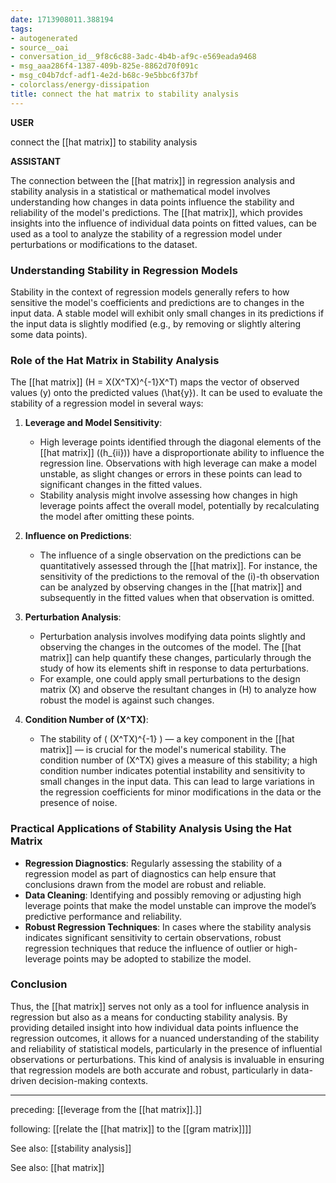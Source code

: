 ```yaml
---
date: 1713908011.388194
tags:
- autogenerated
- source__oai
- conversation_id__9f8c6c88-3adc-4b4b-af9c-e569eada9468
- msg_aaa286f4-1387-409b-825e-8862d70f091c
- msg_c04b7dcf-adf1-4e2d-b68c-9e5bbc6f37bf
- colorclass/energy-dissipation
title: connect the hat matrix to stability analysis
---
```


**USER**

connect the [[hat matrix]] to stability analysis


**ASSISTANT**

The connection between the [[hat matrix]] in regression analysis and stability analysis in a statistical or mathematical model involves understanding how changes in data points influence the stability and reliability of the model's predictions. The [[hat matrix]], which provides insights into the influence of individual data points on fitted values, can be used as a tool to analyze the stability of a regression model under perturbations or modifications to the dataset.

### Understanding Stability in Regression Models

Stability in the context of regression models generally refers to how sensitive the model's coefficients and predictions are to changes in the input data. A stable model will exhibit only small changes in its predictions if the input data is slightly modified (e.g., by removing or slightly altering some data points).

### Role of the Hat Matrix in Stability Analysis

The [[hat matrix]] \(H = X(X^TX)^{-1}X^T\) maps the vector of observed values \(y\) onto the predicted values \(\hat{y}\). It can be used to evaluate the stability of a regression model in several ways:

1. **Leverage and Model Sensitivity**: 
   - High leverage points identified through the diagonal elements of the [[hat matrix]] (\(h_{ii}\)) have a disproportionate ability to influence the regression line. Observations with high leverage can make a model unstable, as slight changes or errors in these points can lead to significant changes in the fitted values.
   - Stability analysis might involve assessing how changes in high leverage points affect the overall model, potentially by recalculating the model after omitting these points.

2. **Influence on Predictions**:
   - The influence of a single observation on the predictions can be quantitatively assessed through the [[hat matrix]]. For instance, the sensitivity of the predictions to the removal of the \(i\)-th observation can be analyzed by observing changes in the [[hat matrix]] and subsequently in the fitted values when that observation is omitted.

3. **Perturbation Analysis**:
   - Perturbation analysis involves modifying data points slightly and observing the changes in the outcomes of the model. The [[hat matrix]] can help quantify these changes, particularly through the study of how its elements shift in response to data perturbations.
   - For example, one could apply small perturbations to the design matrix \(X\) and observe the resultant changes in \(H\) to analyze how robust the model is against such changes.

4. **Condition Number of \(X^TX\)**:
   - The stability of \( (X^TX)^{-1} \) — a key component in the [[hat matrix]] — is crucial for the model's numerical stability. The condition number of \(X^TX\) gives a measure of this stability; a high condition number indicates potential instability and sensitivity to small changes in the input data. This can lead to large variations in the regression coefficients for minor modifications in the data or the presence of noise.

### Practical Applications of Stability Analysis Using the Hat Matrix

- **Regression Diagnostics**: Regularly assessing the stability of a regression model as part of diagnostics can help ensure that conclusions drawn from the model are robust and reliable.
- **Data Cleaning**: Identifying and possibly removing or adjusting high leverage points that make the model unstable can improve the model’s predictive performance and reliability.
- **Robust Regression Techniques**: In cases where the stability analysis indicates significant sensitivity to certain observations, robust regression techniques that reduce the influence of outlier or high-leverage points may be adopted to stabilize the model.

### Conclusion

Thus, the [[hat matrix]] serves not only as a tool for influence analysis in regression but also as a means for conducting stability analysis. By providing detailed insight into how individual data points influence the regression outcomes, it allows for a nuanced understanding of the stability and reliability of statistical models, particularly in the presence of influential observations or perturbations. This kind of analysis is invaluable in ensuring that regression models are both accurate and robust, particularly in data-driven decision-making contexts.


---

preceding: [[leverage from the [[hat matrix]].]]  


following: [[relate the [[hat matrix]] to the [[gram matrix]]]]

See also: [[stability analysis]]


See also: [[hat matrix]]